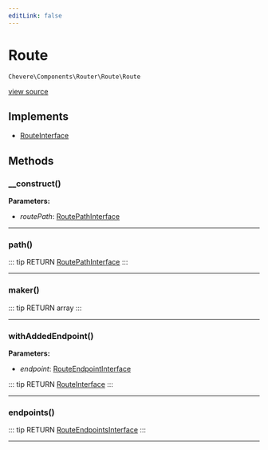 ```yaml
---
editLink: false
---
```


# Route

`Chevere\Components\Router\Route\Route`

[view source](https://github.com/chevere/chevere/blob/master/src/Chevere/Components/Router/Route/Route.php)

## Implements

- [RouteInterface](../../../Interfaces/Router/Route/RouteInterface.md)

## Methods

### __construct()

**Parameters:**

- *routePath*: [RoutePathInterface](../../../Interfaces/Router/Route/RoutePathInterface.md)

---

### path()

::: tip RETURN
[RoutePathInterface](../../../Interfaces/Router/Route/RoutePathInterface.md)
:::

---

### maker()

::: tip RETURN
array
:::

---

### withAddedEndpoint()

**Parameters:**

- *endpoint*: [RouteEndpointInterface](../../../Interfaces/Router/Route/RouteEndpointInterface.md)

::: tip RETURN
[RouteInterface](../../../Interfaces/Router/Route/RouteInterface.md)
:::

---

### endpoints()

::: tip RETURN
[RouteEndpointsInterface](../../../Interfaces/Router/Route/RouteEndpointsInterface.md)
:::

---
